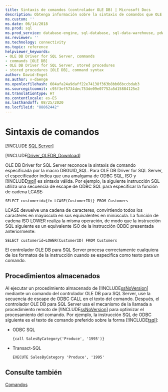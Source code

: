 ```yaml
---
title: Sintaxis de comandos (controlador OLE DB) | Microsoft Docs
description: Obtenga información sobre la sintaxis de comandos que OLE DB Driver for SQL Server reconoce y cómo ejecutar un procedimiento almacenado de SQL Server.
ms.custom: ''
ms.date: 06/14/2018
ms.prod: sql
ms.prod_service: database-engine, sql-database, sql-data-warehouse, pdw
ms.reviewer: ''
ms.technology: connectivity
ms.topic: reference
helpviewer_keywords:
- OLE DB Driver for SQL Server, commands
- commands [OLE DB]
- OLE DB Driver for SQL Server, stored procedures
- stored procedures [OLE DB], command syntax
author: David-Engel
ms.author: v-daenge
ms.openlocfilehash: 604afa24a9daff22e74138f363b8bb66bccbdab3
ms.sourcegitcommit: c95f3ef5734dec753de09e07752a5d15884125e2
ms.translationtype: HT
ms.contentlocale: es-ES
ms.lasthandoff: 08/25/2020
ms.locfileid: "88862442"
---
```

# <a name="command-syntax"></a>Sintaxis de comandos
[!INCLUDE [SQL Server](../../../includes/applies-to-version/sql-asdb-asdbmi-asa-pdw.md)]

[!INCLUDE[Driver_OLEDB_Download](../../../includes/driver_oledb_download.md)]

  OLE DB Driver for SQL Server reconoce la sintaxis de comando especificada por la macro DBGUID_SQL. Para OLE DB Driver for SQL Server, el especificador indica que una amalgama de ODBC SQL, ISO y [!INCLUDE[tsql](../../../includes/tsql-md.md)] es sintaxis válida. Por ejemplo, la siguiente instrucción SQL utiliza una secuencia de escape de ODBC SQL para especificar la función de cadena LCASE:  
  
```  
SELECT customerid={fn LCASE(CustomerID)} FROM Customers  
```  
  
 LCASE devuelve una cadena de caracteres, convirtiendo todos los caracteres en mayúscula en sus equivalentes en minúscula. La función de cadena ISO LOWER realiza la misma operación, de modo que la instrucción SQL siguiente es un equivalente ISO de la instrucción ODBC presentada anteriormente:  
  
```  
SELECT customerid=LOWER(CustomerID) FROM Customers  
```  
  
 El controlador OLE DB para SQL Server procesa correctamente cualquiera de los formatos de la instrucción cuando se especifica como texto para un comando.  
  
## <a name="stored-procedures"></a>Procedimientos almacenados  
 Al ejecutar un procedimiento almacenado de [!INCLUDE[ssNoVersion](../../../includes/ssnoversion-md.md)] mediante un comando del controlador OLE DB para SQL Server, use la secuencia de escape de ODBC CALL en el texto del comando. Después, el controlador OLE DB para SQL Server usa el mecanismo de la llamada a procedimiento remoto de [!INCLUDE[ssNoVersion](../../../includes/ssnoversion-md.md)] para optimizar el procesamiento del comando. Por ejemplo, la instrucción SQL de ODBC siguiente es el texto de comando preferido sobre la forma [!INCLUDE[tsql](../../../includes/tsql-md.md)]:  
  
-   ODBC SQL  
  
    ```  
    {call SalesByCategory('Produce', '1995')}  
    ```  
  
-   Transact-SQL  
  
    ```  
    EXECUTE SalesByCategory 'Produce', '1995'  
    ```  
  
## <a name="see-also"></a>Consulte también  
 [Comandos](../../oledb/ole-db-commands/commands.md)  
  
  
